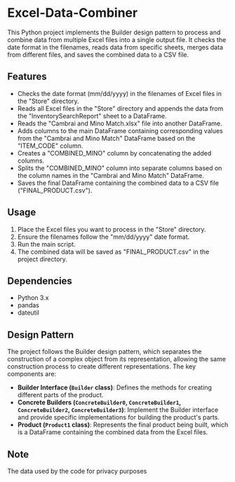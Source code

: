 # Excel-Data-Combiner

This Python project implements the Builder design pattern to process and combine data from multiple Excel files into a single output file. It checks the date format in the filenames, reads data from specific sheets, merges data from different files, and saves the combined data to a CSV file.

## Features

- Checks the date format (mm/dd/yyyy) in the filenames of Excel files in the "Store" directory.
- Reads all Excel files in the "Store" directory and appends the data from the "InventorySearchReport" sheet to a DataFrame.
- Reads the "Cambrai and Mino Match.xlsx" file into another DataFrame.
- Adds columns to the main DataFrame containing corresponding values from the "Cambrai and Mino Match" DataFrame based on the "ITEM_CODE" column.
- Creates a "COMBINED_MINO" column by concatenating the added columns.
- Splits the "COMBINED_MINO" column into separate columns based on the column names in the "Cambrai and Mino Match" DataFrame.
- Saves the final DataFrame containing the combined data to a CSV file ("FINAL_PRODUCT.csv").

## Usage

1. Place the Excel files you want to process in the "Store" directory.
2. Ensure the filenames follow the "mm/dd/yyyy" date format.
3. Run the main script.
4. The combined data will be saved as "FINAL_PRODUCT.csv" in the project directory.

## Dependencies

- Python 3.x
- pandas
- dateutil

## Design Pattern

The project follows the Builder design pattern, which separates the construction of a complex object from its representation, allowing the same construction process to create different representations. The key components are:

- **Builder Interface (`Builder` class)**: Defines the methods for creating different parts of the product.
- **Concrete Builders (`ConcreteBuilder0`, `ConcreteBuilder1`, `ConcreteBuilder2`, `ConcreteBuilder3`)**: Implement the Builder interface and provide specific implementations for building the product's parts.
- **Product (`Product1` class)**: Represents the final product being built, which is a DataFrame containing the combined data from the Excel files.

## Note

The data used by the code for privacy purposes
